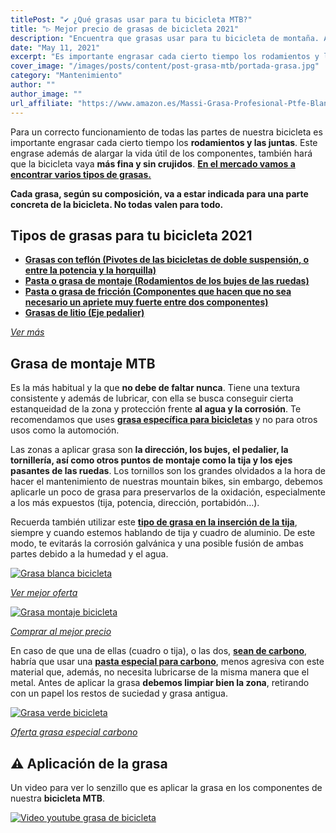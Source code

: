 ```yaml
---
titlePost: "✔ ¿Qué grasas usar para tu bicicleta MTB?"
title: "▷ Mejor precio de grasas de bicicleta 2021"
description: "Encuentra que grasas usar para tu bicicleta de montaña. Aquí encontrarás las mejores ofertas de grasas bicicleta. ¡Entra y cómpralas al mejor precio!"
date: "May 11, 2021"
excerpt: "Es importante engrasar cada cierto tiempo los rodamientos y las juntas."
cover_image: "/images/posts/content/post-grasa-mtb/portada-grasa.jpg"
category: "Mantenimiento"
author: ""
author_image: ""
url_affiliate: "https://www.amazon.es/Massi-Grasa-Profesional-Ptfe-Blanca/dp/B00JT3W6WY?__mk_es_ES=%C3%85M%C3%85%C5%BD%C3%95%C3%91&crid=TUNW9XZI8PWG&dchild=1&keywords=grasa+mtb+teflon&qid=1628674564&sprefix=grasa+mtb%2Caps%2C197&sr=8-4&linkCode=ll1&tag=devser-21&linkId=3c02c91f25c742bda084a7ac3df0a5fa&language=es_ES&ref_=as_li_ss_tl"
---
```


Para un correcto funcionamiento de todas las partes de nuestra bicicleta es importante engrasar cada cierto tiempo los **rodamientos y las juntas**. Este engrase además de alargar la vida útil de los componentes, también hará que la bicicleta vaya **más fina y sin crujidos**. [**En el mercado vamos a encontrar varios tipos de grasas.**](https://www.amazon.es/s?k=grasa+bicicleta+mtb&__mk_es_ES=%C3%85M%C3%85%C5%BD%C3%95%C3%91&crid=1L55DAVUNASXY&sprefix=grasas+bici%2Caps%2C204&linkCode=ll2&tag=devser-21&linkId=2827eb90f9e7d0e51cfac846b925e770&language=es_ES&ref_=as_li_ss_tl)

**Cada grasa, según su composición, va a estar indicada para una parte concreta de la bicicleta. No todas valen para todo.**

## Tipos de grasas para tu bicicleta 2021

- [**Grasas con teflón (Pivotes de las bicicletas de doble suspensión, o entre la potencia y la horquilla)**](https://www.amazon.es/s?k=Grasas+con+tefl%C3%B3n+mtb&__mk_es_ES=%C3%85M%C3%85%C5%BD%C3%95%C3%91&linkCode=ll2&tag=devser-21&linkId=d733bfe93a0ee9c2197fa2a9705c1f07&language=es_ES&ref_=as_li_ss_tl)
- [**Pasta o grasa de montaje (Rodamientos de los bujes de las ruedas)**](https://www.amazon.es/s?k=Pasta+o+grasa+de+montaje+mtb&__mk_es_ES=%C3%85M%C3%85%C5%BD%C3%95%C3%91&linkCode=ll2&tag=devser-21&linkId=f796c1a0a5df82039687390c9760b970&language=es_ES&ref_=as_li_ss_tl)
- [**Pasta o grasa de fricción (Componentes que hacen que no sea necesario un apriete muy fuerte entre dos componentes)**](https://www.amazon.es/s?k=Pasta+o+grasa+de+fricci%C3%B3n+mtb&__mk_es_ES=%C3%85M%C3%85%C5%BD%C3%95%C3%91&linkCode=ll2&tag=devser-21&linkId=41ad76b8ac59be860149aab7cc8701d4&language=es_ES&ref_=as_li_ss_tl)
- [**Grasas de litio (Eje pedalier)**](https://www.amazon.es/s?k=Grasas+de+litio+mtb&__mk_es_ES=%C3%85M%C3%85%C5%BD%C3%95%C3%91&linkCode=ll2&tag=devser-21&linkId=4094d88b7c06d397e8e69838fb4f4240&language=es_ES&ref_=as_li_ss_tl)

_[Ver más](https://www.amazon.es/s?k=grasas+mtb&__mk_es_ES=%C3%85M%C3%85%C5%BD%C3%95%C3%91&linkCode=ll2&tag=devser-21&linkId=f10c8ab21d9da34a6db5cb22a8dcd484&language=es_ES&ref_=as_li_ss_tl)_

## Grasa de montaje MTB

Es la más habitual y la que **no debe de faltar nunca**. Tiene una textura consistente y además de lubricar, con ella se busca conseguir cierta estanqueidad de la zona y protección frente **al agua y la corrosión**. Te recomendamos que uses [**grasa específica para bicicletas**](https://www.amazon.es/s?k=grasa+bicicleta+mtb&__mk_es_ES=%C3%85M%C3%85%C5%BD%C3%95%C3%91&crid=1L55DAVUNASXY&sprefix=grasas+bici%2Caps%2C204&linkCode=ll2&tag=devser-21&linkId=2827eb90f9e7d0e51cfac846b925e770&language=es_ES&ref_=as_li_ss_tl) y no para otros usos como la automoción.

Las zonas a aplicar grasa son **la dirección, los bujes, el pedalier, la tornillería, así como otros puntos de montaje como la tija y los ejes pasantes de las ruedas**. Los tornillos son los grandes olvidados a la hora de hacer el mantenimiento de nuestras mountain bikes, sin embargo, debemos aplicarle un poco de grasa para preservarlos de la oxidación, especialmente a los más expuestos (tija, potencia, dirección, portabidón…).

Recuerda también utilizar este [**tipo de grasa en la inserción de la tija**](https://www.amazon.es/Massi-Grasa-Profesional-Ptfe-Blanca/dp/B00JT3W6WY?__mk_es_ES=%C3%85M%C3%85%C5%BD%C3%95%C3%91&crid=TUNW9XZI8PWG&dchild=1&keywords=grasa+mtb+teflon&qid=1628674564&sprefix=grasa+mtb%2Caps%2C197&sr=8-4&linkCode=ll1&tag=devser-21&linkId=3c02c91f25c742bda084a7ac3df0a5fa&language=es_ES&ref_=as_li_ss_tl), siempre y cuando estemos hablando de tija y cuadro de aluminio. De este modo, te evitarás la corrosión galvánica y una posible fusión de ambas partes debido a la humedad y el agua.

[![Grasa blanca bicicleta](/images/posts/content/post-grasa-mtb/grasa-blanca.jpg)](https://www.amazon.es/Massi-Grasa-Profesional-Ptfe-Blanca/dp/B00JT3W6WY?__mk_es_ES=%C3%85M%C3%85%C5%BD%C3%95%C3%91&crid=TUNW9XZI8PWG&dchild=1&keywords=grasa+mtb+teflon&qid=1628674564&sprefix=grasa+mtb%2Caps%2C197&sr=8-4&linkCode=ll1&tag=devser-21&linkId=3c02c91f25c742bda084a7ac3df0a5fa&language=es_ES&ref_=as_li_ss_tl "Grasa blanca bicicleta")

_[Ver mejor oferta](https://www.amazon.es/Massi-Grasa-Profesional-Ptfe-Blanca/dp/B00JT3W6WY?__mk_es_ES=%C3%85M%C3%85%C5%BD%C3%95%C3%91&crid=TUNW9XZI8PWG&dchild=1&keywords=grasa+mtb+teflon&qid=1628674564&sprefix=grasa+mtb%2Caps%2C197&sr=8-4&linkCode=ll1&tag=devser-21&linkId=3c02c91f25c742bda084a7ac3df0a5fa&language=es_ES&ref_=as_li_ss_tl)_

[![Grasa montaje bicicleta](/images/posts/content/post-grasa-mtb/grasa-montaje.jpg)](https://www.amazon.es/Bompar-GRA111-Grasa-especial-montaje/dp/B00DYT4OEC?__mk_es_ES=%C3%85M%C3%85%C5%BD%C3%95%C3%91&dchild=1&keywords=Grasa+de+montaje&qid=1628760894&sr=8-5&linkCode=ll1&tag=devser-21&linkId=28ec992d1f5c326df554afa170ebb334&language=es_ES&ref_=as_li_ss_tl "Grasa montaje bicicleta")

_[Comprar al mejor precio](https://www.amazon.es/Bompar-GRA111-Grasa-especial-montaje/dp/B00DYT4OEC?__mk_es_ES=%C3%85M%C3%85%C5%BD%C3%95%C3%91&dchild=1&keywords=Grasa+de+montaje&qid=1628760894&sr=8-5&linkCode=ll1&tag=devser-21&linkId=28ec992d1f5c326df554afa170ebb334&language=es_ES&ref_=as_li_ss_tl)_

En caso de que una de ellas (cuadro o tija), o las dos, [**sean de carbono**](https://www.amazon.es/MIGOU-BCN-montaje-bicicleta-GRAFENO/dp/B09773BS8L?__mk_es_ES=%C3%85M%C3%85%C5%BD%C3%95%C3%91&dchild=1&keywords=grasa+mtb&qid=1628674260&sr=8-6&linkCode=ll1&tag=devser-21&linkId=76ed68d1f1486d26b24177a64a9b9702&language=es_ES&ref_=as_li_ss_tl), habría que usar una [**pasta especial para carbono**](https://www.amazon.es/MIGOU-BCN-montaje-bicicleta-GRAFENO/dp/B09773BS8L?__mk_es_ES=%C3%85M%C3%85%C5%BD%C3%95%C3%91&dchild=1&keywords=grasa+mtb&qid=1628674260&sr=8-6&linkCode=ll1&tag=devser-21&linkId=76ed68d1f1486d26b24177a64a9b9702&language=es_ES&ref_=as_li_ss_tl), menos agresiva con este material que, además, no necesita lubricarse de la misma manera que el metal. Antes de aplicar la grasa **debemos limpiar bien la zona**, retirando con un papel los restos de suciedad y grasa antigua.

[![Grasa verde bicicleta](/images/posts/content/post-grasa-mtb/grasa-verde.jpg)](https://www.amazon.es/MIGOU-BCN-montaje-bicicleta-GRAFENO/dp/B09773BS8L?__mk_es_ES=%C3%85M%C3%85%C5%BD%C3%95%C3%91&dchild=1&keywords=grasa+mtb&qid=1628674260&sr=8-6&linkCode=ll1&tag=devser-21&linkId=76ed68d1f1486d26b24177a64a9b9702&language=es_ES&ref_=as_li_ss_tl "rasa verde bicicleta")

_[Oferta grasa especial carbono](https://www.amazon.es/MIGOU-BCN-montaje-bicicleta-GRAFENO/dp/B09773BS8L?__mk_es_ES=%C3%85M%C3%85%C5%BD%C3%95%C3%91&dchild=1&keywords=grasa+mtb&qid=1628674260&sr=8-6&linkCode=ll1&tag=devser-21&linkId=76ed68d1f1486d26b24177a64a9b9702&language=es_ES&ref_=as_li_ss_tl)_

## ⚠️ Aplicación de la grasa

Un video para ver lo senzillo que es aplicar la grasa en los componentes de nuestra **bicicleta MTB**.

[![Video youtube grasa de bicicleta](/images/posts/content/post-grasa-mtb/mantenimineto-grasa.jpg)](http://www.youtube.com/watch?v=D02jjoUdLN0 "Video youtube grasa de bicicleta")
